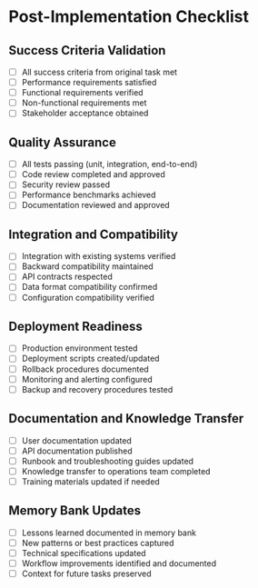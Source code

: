 # Post-Implementation Checklist

## Success Criteria Validation
- [ ] All success criteria from original task met
- [ ] Performance requirements satisfied
- [ ] Functional requirements verified
- [ ] Non-functional requirements met
- [ ] Stakeholder acceptance obtained

## Quality Assurance
- [ ] All tests passing (unit, integration, end-to-end)
- [ ] Code review completed and approved
- [ ] Security review passed
- [ ] Performance benchmarks achieved
- [ ] Documentation reviewed and approved

## Integration and Compatibility
- [ ] Integration with existing systems verified
- [ ] Backward compatibility maintained
- [ ] API contracts respected
- [ ] Data format compatibility confirmed
- [ ] Configuration compatibility verified

## Deployment Readiness
- [ ] Production environment tested
- [ ] Deployment scripts created/updated
- [ ] Rollback procedures documented
- [ ] Monitoring and alerting configured
- [ ] Backup and recovery procedures tested

## Documentation and Knowledge Transfer
- [ ] User documentation updated
- [ ] API documentation published
- [ ] Runbook and troubleshooting guides updated
- [ ] Knowledge transfer to operations team completed
- [ ] Training materials updated if needed

## Memory Bank Updates
- [ ] Lessons learned documented in memory bank
- [ ] New patterns or best practices captured
- [ ] Technical specifications updated
- [ ] Workflow improvements identified and documented
- [ ] Context for future tasks preserved